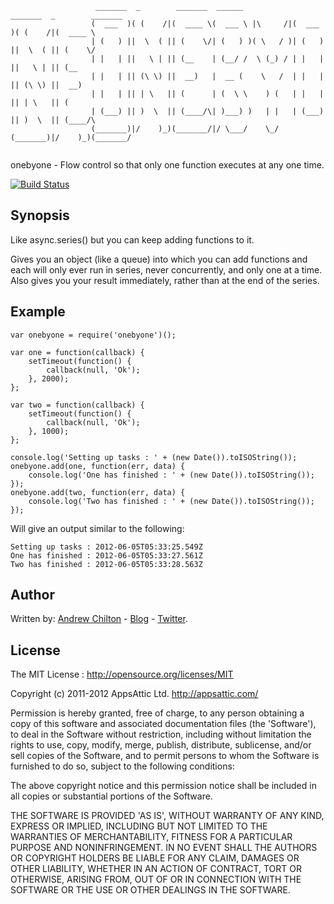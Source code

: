 ```
                   _______  _        _______  ______            _______  _        _______ 
                  (  ___  )( (    /|(  ____ \(  ___ \ |\     /|(  ___  )( (    /|(  ____ \
                  | (   ) ||  \  ( || (    \/| (   ) )( \   / )| (   ) ||  \  ( || (    \/
                  | |   | ||   \ | || (__    | (__/ /  \ (_) / | |   | ||   \ | || (__    
                  | |   | || (\ \) ||  __)   |  __ (    \   /  | |   | || (\ \) ||  __)   
                  | |   | || | \   || (      | (  \ \    ) (   | |   | || | \   || (      
                  | (___) || )  \  || (____/\| )___) )   | |   | (___) || )  \  || (____/\
                  (_______)|/    )_)(_______/|/ \___/    \_/   (_______)|/    )_)(_______/
                                                                                          
```

onebyone - Flow control so that only one function executes at any one time.

[![Build Status](https://secure.travis-ci.org/appsattic/onebyone.png?branch=master)](http://travis-ci.org/appsattic/onebyone)

## Synopsis ##

Like async.series() but you can keep adding functions to it.

Gives you an object (like a queue) into which you can add functions and each will only ever run in series, never
concurrently, and only one at a time. Also gives you your result immediately, rather than at the end of the series.

## Example ##

```
var onebyone = require('onebyone')();

var one = function(callback) {
    setTimeout(function() {
        callback(null, 'Ok');
    }, 2000);
};

var two = function(callback) {
    setTimeout(function() {
        callback(null, 'Ok');
    }, 1000);
};

console.log('Setting up tasks : ' + (new Date()).toISOString());
onebyone.add(one, function(err, data) {
    console.log('One has finished : ' + (new Date()).toISOString());
});
onebyone.add(two, function(err, data) {
    console.log('Two has finished : ' + (new Date()).toISOString());
});
```

Will give an output similar to the following:

```
Setting up tasks : 2012-06-05T05:33:25.549Z
One has finished : 2012-06-05T05:33:27.561Z
Two has finished : 2012-06-05T05:33:28.563Z
```

## Author ##

Written by: [Andrew Chilton](http://chilts.org/) - [Blog](http://chilts.org/blog/) -
[Twitter](https://twitter.com/andychilton).

## License ##

The MIT License : http://opensource.org/licenses/MIT

Copyright (c) 2011-2012 AppsAttic Ltd. http://appsattic.com/

Permission is hereby granted, free of charge, to any person obtaining a copy of this software and associated
documentation files (the 'Software'), to deal in the Software without restriction, including without limitation the
rights to use, copy, modify, merge, publish, distribute, sublicense, and/or sell copies of the Software, and to permit
persons to whom the Software is furnished to do so, subject to the following conditions:

The above copyright notice and this permission notice shall be included in all copies or substantial portions of the
Software.

THE SOFTWARE IS PROVIDED 'AS IS', WITHOUT WARRANTY OF ANY KIND, EXPRESS OR IMPLIED, INCLUDING BUT NOT LIMITED TO THE
WARRANTIES OF MERCHANTABILITY, FITNESS FOR A PARTICULAR PURPOSE AND NONINFRINGEMENT. IN NO EVENT SHALL THE AUTHORS OR
COPYRIGHT HOLDERS BE LIABLE FOR ANY CLAIM, DAMAGES OR OTHER LIABILITY, WHETHER IN AN ACTION OF CONTRACT, TORT OR
OTHERWISE, ARISING FROM, OUT OF OR IN CONNECTION WITH THE SOFTWARE OR THE USE OR OTHER DEALINGS IN THE SOFTWARE.
